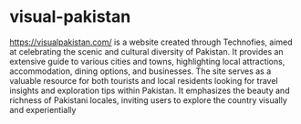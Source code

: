 # visual-pakistan
https://visualpakistan.com/ is a website created through Technofies, aimed at celebrating the scenic and cultural diversity of Pakistan. It provides an extensive guide to various cities and towns, highlighting local attractions, accommodation, dining options, and businesses. The site serves as a valuable resource for both tourists and local residents looking for travel insights and exploration tips within Pakistan. It emphasizes the beauty and richness of Pakistani locales, inviting users to explore the country visually and experientially
